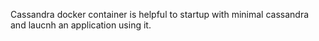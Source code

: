 Cassandra docker container is helpful to startup with minimal cassandra and laucnh an application using it. 
